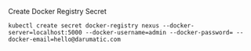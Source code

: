 Create Docker Registry Secret

`kubectl create secret docker-registry nexus --docker-server=localhost:5000 --docker-username=admin --docker-password= --docker-email=hello@darumatic.com`
